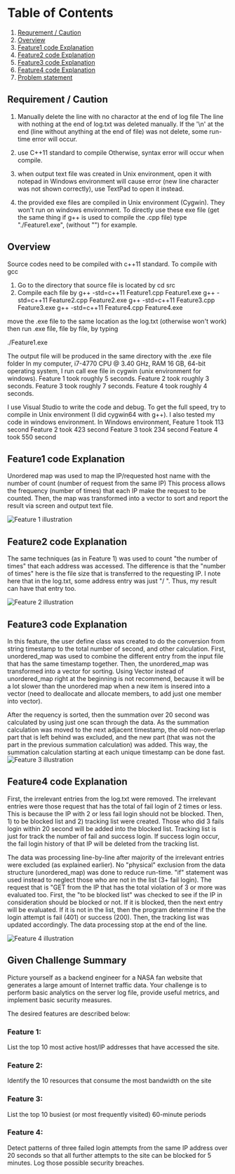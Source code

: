 # Table of Contents
1. [Requrement / Caution](README.md#Requirement-/-Caution)
2. [Overview](README.md#Overview)
3. [Feature1 code Explanation](README.md#Feature1-code-Explanation)
4. [Feature2 code Explanation](README.md#Feature2-code-Explanation)
5. [Feature3 code Explanation](README.md#Feature3-code-Explanation)
6. [Feature4 code Explanation](README.md#Feature4-code-Explanation)
7. [Problem statement](README.md#Given-Challenge-Summary)

## Requirement / Caution
1) Manually delete the line with no charactor at the end of log file
The line with nothing at the end of log.txt was deleted manually.
If the '\n' at the end (line without anything at the end of file) was not delete, some run-time error will occur.

2) use C++11 standard to compile
Otherwise, syntax error will occur when compile.

3) when output text file was created in Unix environment, open it with notepad in Windows environment will cause error (new line character was not shown correctly), use TextPad to open it instead.

4) the provided exe files are compiled in Unix environment (Cygwin). They won't run on windows environment. To directly use these exe file (get the same thing if g++ is used to compile the .cpp file) type "./Feature1.exe", (without "") for example.

## Overview
Source codes need to be compiled with c++11 standard.
To compile with gcc
1)	Go to the directory that source file is located by
cd src
2)	Compile each file by
g++ -std=c++11 Feature1.cpp Feature1.exe
g++ -std=c++11 Feature2.cpp Feature2.exe
g++ -std=c++11 Feature3.cpp Feature3.exe
g++ -std=c++11 Feature4.cpp Feature4.exe

move the .exe file to the same location as the log.txt (otherwise won't work)
then run .exe file, file by file, by typing

./Feature1.exe

The output file will be produced in the same directory with the .exe file folder
In my computer, i7-4770 CPU @ 3.40 GHz, RAM 16 GB, 64-bit operating system,
I run call exe file in cygwin (unix environment for windows).
Feature 1 took roughly 5 seconds.
Feature 2 took roughly 3 seconds.
Feature 3 took roughly 7 seconds.
Feature 4 took roughly 4 seconds.

I use Visual Studio to write the code and debug.
To get the full speed, try to compile in Unix environment (I did cygwin64 with g++).
I also tested my code in windows environment.
In Windows environment, 
Feature 1 took 113 second
Feature 2 took 423 second
Feature 3 took 234 second
Feature 4 took 550 second

## Feature1 code Explanation
Unordered map was used to map the IP/requested host name with the number of count (number of request from the same IP)
This process allows the frequency (number of times) that each IP make the request to be counted.
Then, the map was transformed into a vector to sort and report the result via screen and output text file.


![Feature 1 illustration](images/Feature1Result.png)

## Feature2 code Explanation
The same techniques (as in Feature 1) was used to count "the number of times" that each address was accessed.
The difference is that the "number of times" here is the file size that is transferred to the requesting IP. I note here that in the log.txt, some address entry was just "/ ". Thus, my result can have that entry too.

![Feature 2 illustration](images/Feature2Result.png)

## Feature3 code Explanation
In this feature, the user define class was created to do the conversion from string timestamp to the total number of second, and other calculation. First, unordered_map was used to combine the different entry from the input file that has the same timestamp together. Then, the unordered_map was transformed into a vector for sorting. Using Vector instead of unordered_map right at the beginning is not recommend, because it will be a lot slower than the unordered map when a new item is insered into a vector (need to deallocate and allocate members, to add just one member into vector).

After the requency is sorted, then the summation over 20 second was calculated by using just one scan through the data. As the summation calculation was moved to the next adjacent timestamp, the old non-overlap part that is left behind was excluded, and the new part (that was not the part in the previous summation calculation) was added. This way, the summation calculation starting at each unique timestamp can be done fast.
![Feature 3 illustration](images/Feature3Result.png)

## Feature4 code Explanation
First, the irrelevant entries from the log.txt were removed. The irrelevant entries were those request that has the total of fail login of 2 times or less. This is because the IP with 2 or less fail login should not be blocked. Then, 1) to be blocked list and 2) tracking list were created. Those who did 3 fails login within 20 second will be added into the blocked list. Tracking list is just for track the number of fail and success login. If success login occur, the fail login history of that IP will be deleted from the tracking list.

The data was processing line-by-line after majority of the irrelevant entries were excluded (as explained earlier). No "physical" exclusion from the data structure (unordered_map) was done to reduce run-time. "if" statement was used instead to neglect those who are not in the list (3+ fail login). The request that is "GET from the IP that has the total violation of 3 or more was evaluated too. First, the "to be blocked list" was checked to see if the IP in consideration should be blocked or not. If it is blocked, then the next entry will be evaluated. If it is not in the list, then the program determine if the the login attempt is fail (401) or success (200). Then, the tracking list was updated accordingly. The data processing stop at the end of the line.

![Feature 4 illustration](images/Feature4Result.png)

## Given Challenge Summary

Picture yourself as a backend engineer for a NASA fan website that generates a large amount of Internet traffic data. Your challenge is to perform basic analytics on the server log file, provide useful metrics, and implement basic security measures. 

The desired features are described below: 

### Feature 1: 
List the top 10 most active host/IP addresses that have accessed the site.

### Feature 2: 
Identify the 10 resources that consume the most bandwidth on the site

### Feature 3:
List the top 10 busiest (or most frequently visited) 60-minute periods 

### Feature 4: 
Detect patterns of three failed login attempts from the same IP address over 20 seconds so that all further attempts to the site can be blocked for 5 minutes. Log those possible security breaches.

